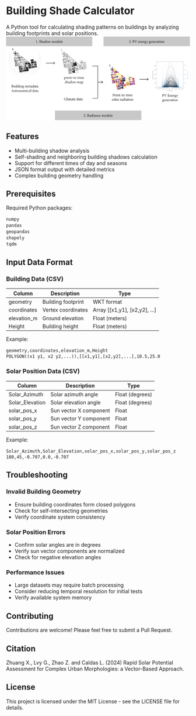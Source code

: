 # Building Shade Calculator

A Python tool for calculating shading patterns on buildings by analyzing building footprints and solar positions.
<img src="image/pipeline.png" width="1000" alt="Logo">

## Features

- Multi-building shadow analysis
- Self-shading and neighboring building shadows calculation
- Support for different times of day and seasons
- JSON format output with detailed metrics
- Complex building geometry handling

## Prerequisites

Required Python packages:
```bash
numpy
pandas
geopandas
shapely
tqdm
```

## Input Data Format

### Building Data (CSV)
| Column | Description | Type |
|--------|-------------|------|
| geometry | Building footprint | WKT format |
| coordinates | Vertex coordinates | Array [[x1,y1], [x2,y2], ...] |
| elevation_m | Ground elevation | Float (meters) |
| Height | Building height | Float (meters) |

Example:
```csv
geometry,coordinates,elevation_m,Height
POLYGON((x1 y1, x2 y2,...)),[[x1,y1],[x2,y2],...],10.5,25.0
```

### Solar Position Data (CSV)
| Column | Description | Type |
|--------|-------------|------|
| Solar_Azimuth | Solar azimuth angle | Float (degrees) |
| Solar_Elevation | Solar elevation angle | Float (degrees) |
| solar_pos_x | Sun vector X component | Float |
| solar_pos_y | Sun vector Y component | Float |
| solar_pos_z | Sun vector Z component | Float |

Example:
```csv
Solar_Azimuth,Solar_Elevation,solar_pos_x,solar_pos_y,solar_pos_z
180,45,-0.707,0.0,-0.707
```

## Troubleshooting

### Invalid Building Geometry
- Ensure building coordinates form closed polygons
- Check for self-intersecting geometries
- Verify coordinate system consistency

### Solar Position Errors
- Confirm solar angles are in degrees
- Verify sun vector components are normalized
- Check for negative elevation angles

### Performance Issues
- Large datasets may require batch processing
- Consider reducing temporal resolution for initial tests
- Verify available system memory

## Contributing

Contributions are welcome! Please feel free to submit a Pull Request.

## Citation
Zhuang X., Lvy G., Zhao Z. and Caldas L. (2024) Rapid Solar Potential Assessment for Complex Urban Morphologies: a Vector-Based Approach.

## License

This project is licensed under the MIT License - see the LICENSE file for details.
